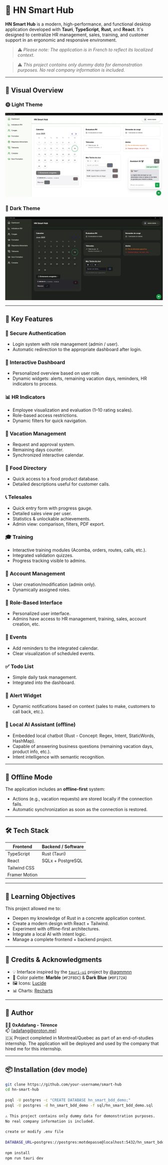 # 🧠 HN Smart Hub

**HN Smart Hub** is a modern, high-performance, and functional desktop application developed with **Tauri**, **TypeScript**, **Rust**, and **React**. It's designed to centralize HR management, sales, training, and customer support in an ergonomic and responsive environment.

> ⚠️ *Please note: The application is in French to reflect its localized context.*

> ⚠️ *This project contains only dummy data for demonstration purposes.
No real company information is included.*

---

## 🎨 Visual Overview

### 🌞 Light Theme
![Dashboard Light](./images/1.jpg)

### 🌙 Dark Theme
![Dashboard Dark](./images/2.jpg)

---

## 🚀 Key Features

### 🔐 Secure Authentication
- Login system with role management (admin / user).
- Automatic redirection to the appropriate dashboard after login.

### 🧭 Interactive Dashboard
- Personalized overview based on user role.
- Dynamic widgets: alerts, remaining vacation days, reminders, HR indicators to process.

### 📊 HR Indicators
- Employee visualization and evaluation (1–10 rating scales).
- Role-based access restrictions.
- Dynamic filters for quick navigation.

### 🌴 Vacation Management
- Request and approval system.
- Remaining days counter.
- Synchronized interactive calendar.

### 🥦 Food Directory
- Quick access to a food product database.
- Detailed descriptions useful for customer calls.

### 📞 Telesales
- Quick entry form with progress gauge.
- Detailed sales view per user.
- Statistics & unlockable achievements.
- Admin view: comparison, filters, PDF export.

### 🎓 Training
- Interactive training modules (Acomba, orders, routes, calls, etc.).
- Integrated validation quizzes.
- Progress tracking visible to admins.

### 👤 Account Management
- User creation/modification (admin only).
- Dynamically assigned roles.

### 👥 Role-Based Interface
- Personalized user interface.
- Admins have access to HR management, training, sales, account creation, etc.

### 📆 Events
- Add reminders to the integrated calendar.
- Clear visualization of scheduled events.

### ✅ Todo List
- Simple daily task management.
- Integrated into the dashboard.

### 🚨 Alert Widget
- Dynamic notifications based on context (sales to make, customers to call back, etc.).

### 🤖 Local AI Assistant (offline)
- Embedded local chatbot (Rust - Concept: Regex, Intent, StaticWords, HashMap).
- Capable of answering business questions (remaining vacation days, product info, etc.).
- Intent intelligence with semantic recognition.

---

## 🔌 Offline Mode

The application includes an **offline-first** system:
- Actions (e.g., vacation requests) are stored locally if the connection fails.
- Automatic synchronization as soon as the connection is restored.

---

## 🛠️ Tech Stack

| Frontend          | Backend / Software  |
|-------------------|---------------------|
| TypeScript        | Rust (Tauri)        |
| React             | SQLx + PostgreSQL   |
| Tailwind CSS      |                     |
| Framer Motion     |                     |

---

## 🧠 Learning Objectives

This project allowed me to:

- Deepen my knowledge of Rust in a concrete application context.
- Create a modern design with React + Tailwind.
- Experiment with offline-first architectures.
- Integrate a local AI with intent logic.
- Manage a complete frontend + backend project.

---

## 📸 Credits & Acknowledgments

- 💡 Interface inspired by the [`tauri-ui`](https://github.com/agmmnn) project by [@agmmnn](https://github.com/agmmnn)
- 🎨 Color palette: **Marble** (`#F2F8DC`) & **Dark Blue** (`#0F172A`)
- 🖼 Icons: [Lucide](https://lucide.dev/)
- 📊 Charts: [Recharts](https://recharts.org/)

---

## 💼 Author

👨‍💻 **0xAdafang - Térence**  
📫 [adafang@proton.me]  
🇨🇦 Project completed in Montreal/Quebec as part of an end-of-studies internship. The application will be deployed and used by the company that hired me for this internship.

---

## 📦 Installation (dev mode)

```bash
git clone https://github.com/your-username/smart-hub
cd hn-smart-hub

psql -U postgres -c "CREATE DATABASE hn_smart_bdd_demo;"
psql -U postgres -d hn_smart_bdd_demo -f sql/hn_smart_bdd_demo.sql

⚠️ This project contains only dummy data for demonstration purposes.
No real company information is included.

create or modify .env file

DATABASE_URL=postgres://postgres:motdepasse@localhost:5432/hn_smart_bdd_demo (example)

npm install
npm run tauri dev

```
